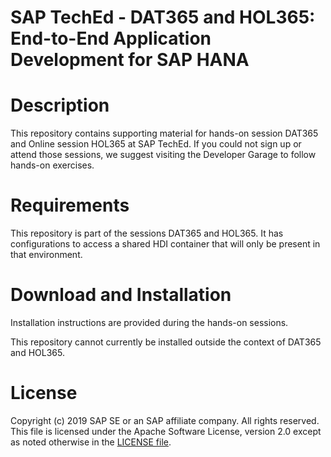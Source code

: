 # SAP TechEd - DAT365 and HOL365: End-to-End Application Development for SAP HANA

# Description
This repository contains supporting material for hands-on session DAT365 and Online session HOL365 at SAP TechEd. 
If you could not sign up or attend those sessions, we suggest visiting the Developer Garage to follow hands-on exercises.

# Requirements
This repository is part of the sessions DAT365 and HOL365. It has configurations to access a shared HDI container that will only be present in that environment.

# Download and Installation
Installation instructions are provided during the hands-on sessions.

This repository cannot currently be installed outside the context of DAT365 and HOL365.

# License
Copyright (c) 2019 SAP SE or an SAP affiliate company. All rights reserved. This file is licensed under the Apache Software License, version 2.0 except as noted otherwise in the [LICENSE file](LICENSE).
